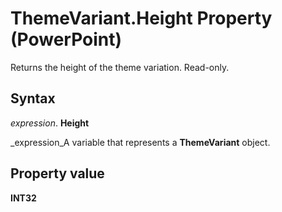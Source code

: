 
# ThemeVariant.Height Property (PowerPoint)

Returns the height of the theme variation. Read-only.


## Syntax

 _expression_. **Height**

 _expression_A variable that represents a  **ThemeVariant** object.


## Property value

 **INT32**

